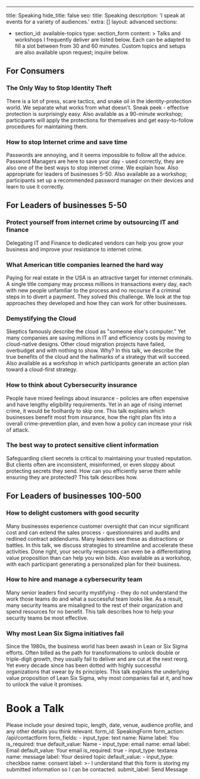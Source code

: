 ---
title: Speaking
hide_title: false
seo:
  title: Speaking
  description: 'I speak at events for a variety of audiences.'
  extra: []
layout: advanced
sections:
  - section_id: available-topics
    type: section_form
    content: >
Talks and workshops I frequently deliver are listed below. Each can be adapted to fill a slot between from 30 and 60 minutes. Custom topics and setups are also available upon request; inquire below. 

## For Consumers

### The Only Way to Stop Identity Theft
There is a lot of press, scare tactics, and snake oil in the identity-protection world. We separate what works from what doesn't. Sneak peek - effective protection is surprisingly easy. Also available as a 90-minute workshop; participants will apply the protections for themselves and get easy-to-follow procedures for maintaining them.

### How to stop Internet crime and save time 
Passwords are annoying, and it seems impossible to follow all the advice. Password Managers are here to save your day - used correctly, they are also one of the best ways to stop internet crime. We explain how. Also appropriate for leaders of businesses 5-50. Also available as a workshop; participants set up a recommended password manager on their devices and learn to use it correctly. 

## For Leaders of businesses 5-50

### Protect yourself from internet crime by outsourcing IT and finance
Delegating IT and Finance to dedicated vendors can help you grow your business and improve your resistance to internet crime.

### What American title companies learned the hard way
Paying for real estate in the USA is an attractive target for internet criminals. A single title company may process millions in transactions every day, each with new people unfamiliar to the process and no recourse if a criminal steps in to divert a payment. They solved this challenge. We look at the top approaches they developed and how they can work for other businesses.

### Demystifying the Cloud
Skeptics famously describe the cloud as "someone else's computer." Yet many companies are saving millions in IT and efficiency costs by moving to cloud-native designs. Other cloud migration projects have failed, overbudget and with nothing to show. Why? In this talk, we describe the true benefits of the cloud and the hallmarks of a strategy that will succeed. Also available as a workshop in which participants generate an action plan toward a cloud-first strategy.

### How to think about Cybersecurity insurance
People have mixed feelings about insurance - policies are often expensive and have lengthy eligibility requirements. Yet in an age of rising internet crime, it would be foolhardy to skip one. This talk explains which businesses benefit most from insurance, how the right plan fits into a overall crime-prevention plan, and even how a policy can increase your risk of attack.    

### The best way to protect sensitive client information
Safeguarding client secrets is critical to maintaining your trusted reputation. But clients often are inconsistent, misinformed, or even sloppy about protecting secrets they send. How can you efficiently serve them while ensuring they are protected? This talk describes how.

## For Leaders of businesses 100-500

### How to delight customers with good security
Many businesses experience customer oversight that can incur significant cost and can extend the sales process - questionnaires and audits and redlined contract addendums. Many leaders see these as distractions or battles. In this talk, we discuss strategies to streamline and accelerate these activities. Done right, your security responses can even be a differentiating value proposition than can help you win bids. Also available as a workshop, with each participant generating a personalized plan for their business.

### How to hire and manage a cybersecurity team
Many senior leaders find security mystifying - they do not understand the work those teams do and what a successful team looks like. As a result, many security teams are misaligned to the rest of their organization and spend resources for no benefit. This talk describes how to help your security teams be most effective. 

### Why most Lean Six Sigma initiatives fail
Since the 1980s, the business world has been awash in Lean or Six Sigma efforts. Often billed as the path for transformations to unlock double or triple-digit growth, they usually fail to deliver and are cut at the next reorg. Yet every decade since has been dotted with highly successful organizations that swear by its principles. This talk explains the underlying value proposition of Lean Six Sigma, why most companies fail at it, and how to unlock the value it promises.

# Book a Talk
Please include your desired topic, length, date, venue, audience profile, and any other details you think relevant. 
form_id: SpeakingForm
    form_action: /api/contactform
    form_fields:
      - input_type: text
        name: Name
        label: You
        is_required: true
        default_value: Name
      - input_type: email
        name: email
        label: Email
        default_value: Your email
        is_required: true
      - input_type: textarea
        name: message
        label: Your desired topic
        default_value: 
      - input_type: checkbox
        name: consent
        label: >-
          I understand that this form is storing my submitted information so I
          can be contacted.
    submit_label: Send Message